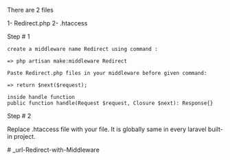 There are 2 files 

1- Redirect.php
2- .htaccess


Step # 1

    create a middleware name Redirect using command : 

    => php artisan make:middleware Redirect

    Paste Redirect.php files in your middleware before given command:

    => return $next($request);

    inside handle function 
    public function handle(Request $request, Closure $next): Response{}


Step # 2

Replace .htaccess file with your file. It is globally same in every laravel built-in project.


#   _ u r l - R e d i r e c t - w i t h - M i d d l e w a r e  
 